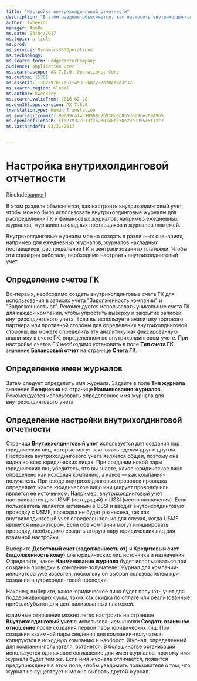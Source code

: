 ```yaml
---
title: "Настройка внутрихолдинговой отчетности"
description: "В этом разделе объясняется, как настроить внутрихолдинговый учет, чтобы можно было использовать внутрихолдинговые журналы для распределений ГК и финансовых журналов, например ежедневных журналов, журналов накладных поставщиков и журналов платежей."
author: twheeloc
manager: AnnBe
ms.date: 04/04/2017
ms.topic: article
ms.prod: 
ms.service: Dynamics365Operations
ms.technology: 
ms.search.form: LedgerInterCompany
audience: Application User
ms.search.scope: AX 7.0.0, Operations, Core
ms.custom: 15761
ms.assetid: 1362297b-7a51-4930-b822-2b204a2e3c37
ms.search.region: Global
ms.author: kweekley
ms.search.validFrom: 2016-02-28
ms.dyn365.ops.version: AX 7.0.0
translationtype: Human Translation
ms.sourcegitcommit: 9ef99caf4570969d2b920cec8b53669ce2094965
ms.openlocfilehash: 5fd279327013f26230146be38e23e9955c6f12c7
ms.lasthandoff: 03/31/2017


---
```


# <a name="intercompany-accounting-setup"></a>Настройка внутрихолдинговой отчетности

[!include[banner](../includes/banner.md)]


В этом разделе объясняется, как настроить внутрихолдинговый учет, чтобы можно было использовать внутрихолдинговые журналы для распределений ГК и финансовых журналов, например ежедневных журналов, журналов накладных поставщиков и журналов платежей.

Внутрихолдинговые журналы можно создать в различных сценариях, например для ежедневных журналов, журналов накладных поставщиков, распределений ГК и централизованных платежей. Чтобы эти сценарии работали, необходимо настроить внутрихолдинговый учет.

## <a name="define-main-accounts"></a>Определение счетов ГК
Во-первых, необходимо создать внутрихолдинговые счета ГК для использования в записях учета "Задолженность компании" и "Задолженность от". Рекомендуется использовать уникальные счета ГК для каждой компании, чтобы упростить выверку и закрытие записей внутрихолдингового учета. Если вы используете аналитику торгового партнера или противной стороны для определения внутрихолдинговой стороны, вы можете определить эту аналитику как фиксированную аналитику в счете ГК, определенном во внутрихолдинговом учете. При настройке счетов ГК необходимо установить в поле **Тип счета ГК** значение **Балансовый отчет** на странице **Счета ГК**.

## <a name="define-journal-names"></a>Определение имен журналов
Затем следует определить имя журнала. Задайте в поле **Тип журнала** значение **Ежедневно** на странице **Наименования журналов**. Рекомендуется использовать определенное имя журнала для внутрихолдингового учета.

## <a name="define-intercompany-accounting-setup"></a>Определение настройки внутрихолдинговой отчетности
Страница **Внутрихолдинговый учет** используется для создания пар юридических лиц, которые могут заключать сделки друг с другом. Настройка внутрихолдингового учета является общей, поэтому она видна во всех юридических лицах. При создании новой пары юридических лиц убедитесь, что вы знаете, какое юридическое лицо определено как исходная компанию, а какое — как компания-получатель. При вводе внутрихолдинговых проводок проводка определяет, какое юридическое лицо инициирует проводку или является ее источником. Например, внутрихолдинговый учет настраивается для USMF (исходящий) и USSI (место назначения). Если пользователь является активным в USSI и вводит внутрихолдинговую проводку с USMF, проводка не будет разнесена, так как внутрихолдинговый учет определен только для случая, когда USMF является инициатором. Если обе компании могут инициировать проводку, необходимо создать вторую пару юридических лиц для взаимной настройки. 

Выберите **Дебетовый счет (задолженность от)** и **Кредитовый счет (задолженность кому)** для юридических лиц источника и назначения. Определите, какое **Наименование журнала** будет использоваться при создании проводки в компании-получателе. Журнал для компании-инициатора уже известен, поскольку он выбран пользователем при создании внутрихолдинговой проводки. 

Наконец, выберите, какое юридическое лицо будет получать учет для поддерживающих сумм, таких как скидка по оплате или реализованные прибыли/убытки для централизованных платежей. 

взаимные отношения можно легко настроить на странице **Внутрихолдинговый учет** с использованием кнопки **Создать взаимное отношение** после создания первой пары юридических лиц. При создании взаимной пары сведения для компании-получателя копируются в исходную компанию и наоборот. Журнал, определенный для компании-получателя, останется. В большинстве организаций используется одинаковое соглашение для имен журналов, поэтому имя журнала будет тем же. Если имя журнала отличается, появится предупреждение в этом поле, чтобы уведомить пользователя о том, что журнал не существует и можно выбрать другой журнал.




